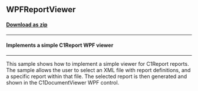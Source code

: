 ## WPFReportViewer
#### [Download as zip](https://minhaskamal.github.io/DownGit/#/home?url=https://github.com/GrapeCity/ComponentOne-WinForms-Samples/tree/master/NetFramework\Reports\C1Report.WPF\CS\WPFReportViewer)
____
#### Implements a simple C1Report WPF viewer
____
This sample shows how to implement a simple viewer for C1Report reports. The sample allows the user to select an XML file with report definitions, and a specific report within that file. The selected report is then generated and shown in the C1DocumentViewer WPF control. 